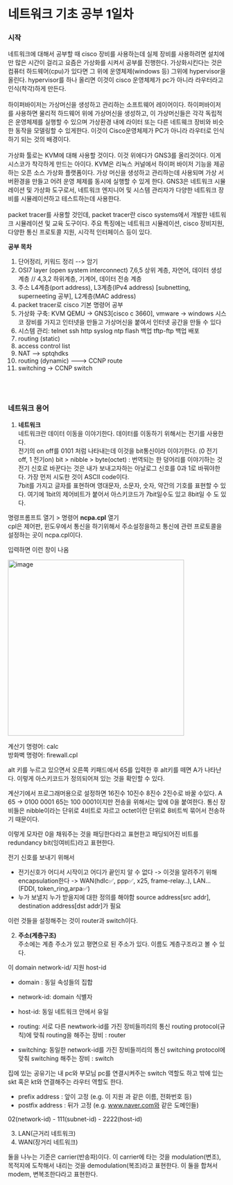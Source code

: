 <h1>네트워크 기초 공부 1일차</h1> 

<h3>시작</h3>
네트워크에 대해서 공부할 때 cisco 장비를 사용하는데 실제 장비를 사용하려면 설치에만 많은 시간이 걸리고 요즘은 가상화를 시켜서 공부를 진행한다.
가상화시킨다는 것은 컴퓨터 하드웨어(cpu)가 있다면 그 위에 운영체제(windows 등) 그위에 hypervisor을 올린다.
hypervisor를 하나 올리면 이것이 cisco 운영체제가 pc가 아니라 라우터라고 인식(착각)하게 만든다.
<br><br>
하이퍼바이저는 가상머신을 생성하고 관리하는 소프트웨어 레이어이다.
하이퍼바이저를 사용하면 물리적 하드웨어 위에 가상머신을 생성하고, 이 가상머신들은 각각 독립적은 운영체제를 실행할 수 있으며 가상환경 내에 라이터 또는 다른 네트웨크 장비와 비슷한 동작을 모델링할 수 있게한다.
이것이 Cisco운영체제가 PC가 아니라 라우터로 인식하기 되는 것의 배경이다.
<br><br>
가상화 툴로는 KVM에 대해 사용할 것이다. 이것 위에다가 GNS3를 올리것이다. 이게 시스코가 착각하게 만드는 아이다.
KVM은 리눅스 커널에서 하이퍼 바이저 기능을 제공하는 오픈 소스 가상화 플랫폼이다.
가상 머신을 생성하고 관리하는데 사용되며 가상 서버환경을 만들고 어려 운영 체제를 동시에 실행할 수 있게 한다.
GNS3은 네트워크 시뮬레이션 및 가상화 도구로서, 네트워크 엔지니어 및 시스템 관리자가 다양한 네트워크 장비를 시뮬레이션하고 테스트하는데 사용한다.
<br><br>
packet tracer를 사용할 것인데, packet tracer란 cisco systems에서 개발한 네트워크 시뮬레이션 및 교육 도구이다. 
주요 특징에는 네트워크 시뮬레이션, cisco 장비지원, 다양한 통신 프로토콜 지원, 시각적 인터페이스 등이 있다.
<br>

**공부 목차** <br>
01. 단어정리, 키워드 정리 --> 암기
02. OSI7 layer (open system interconnect)
  7,6,5 상위 계층, 자연어, 데이터 생성 계층 // 4,3,2 하위계층, 기계어, 데이터 전송 계층
03. 주소 L4계층(port address), L3계층(IPv4 address) [subnetting, superneeting 공부], L2계층(MAC address)
04. packet tracer로 cisco 기본 명령어 공부
05. 가상화 구축: KVM QEMU -> GNS3[cisco c 3660], vmware -> windows
  시스코 장비를 가지고 인터넷을 만들고 가상머신을 붙여서 인터넷 공간을 만들 수 있다
06. 시스템 관리: telnet ssh http syslog ntp flash 백업 tftp-ftp 백업 배포
07. routing (static)
08. access control list
09. NAT --> sptqhdks
10. routing (dynamic) ---> CCNP route
11. switching -> CCNP switch

<br><br>

<h3>네트워크 용어</h3>

1. **네트워크** <br>
네트워크란 데이터 이동을 이야기한다.
데이터를 이동하기 위해서는 전기를 사용한다.<br>
전기의 on off를 0101 처럼 나타내는데 이것을 bit통신이라 이야기한다. (0 전기off, 1 전기on)
bit > nibble > byte(octet) : 번역되는 한 덩어리를 이야기하는 것 <br>
전기 신호로 바꾼다는 것은 내가 보내고자하는 아날로그 신호를 0과 1로 바꿔야한다.
가장 먼저 시도한 것이 ASCII code이다. <br>
7bit를 가지고 글자를 표현하며 영대문자, 소문자, 숫자, 약간의 기호를 표현할 수 있다.
여기에 1bit의 제어비트가 붙어서 아스키코드가 7bit일수도 있고 8bit일 수 도 있다.

명령프롬프트 열기 > 명령어 **ncpa.cpl** 열기<br>
cpl은 제어판, 윈도우에서 통신을 하기위해서 주소설정을하고 통신에 관련 프로토콜을 설정하는 곳이 ncpa.cpl이다.

입력하면 이런 창이 나옴

<img width="406" alt="image" src="https://github.com/orieasy1/2023-2-WebStudy-backend/assets/129071350/8a4c0f42-2d42-466b-b700-683270e13a24">

계산기 명령어: calc <br>
방화벽 명령어: firewall.cpl

alt 키를 누르고 있으면서 오른쪽 키패드에서 65를 입력한 후 alt키를 떼면 A가 나타난다.
이렇게 아스키코드가 정의되어져 있는 것을 확인할 수 있다.

계산기에서 프로그래머용으로 설정하면 16진수 10진수 8진수 2진수로 바꿀 수있다.
A 65 -> 0100 0001 
65는 100 0001이지만 전송을 위해서는 앞에 0을 붙여한다.
통신 장비들은 nibble이라는 단위로 4비트로 자르고 octet이란 단위로 8비트씩 묶어서 전송하기 때문이다.

이렇게 모자란 0을 채워주는 것을 패딩한다라고 표현한고 패딩되어진 비트를 redundancy bit(잉여비트)라고 표현한다.
<br>

전기 신호를 보내기 위해서
* 전기신호가 어디서 시작이고 어디가 끝인지 알 수 없다 -> 이것을 알려주기 위해 encapsulation한다 -> WAN(hdlc✅, ppp✅, x25, frame-relay..), LAN...(FDDI, token_ring,arpa✅)
* 누가 보낼지 누가 받을지에 대한 정의를 해야함
  source address[src addr], destination address[dst addr]가 필요

이런 것들을 설정해주는 것이 router과 switch이다.
<br>

2. **주소(계층구조)** <br>
주소에는 계층 주소가 있고 평면으로 된 주소가 있다.
이름도 계층구조라고 볼 수 있다.

이 domain network-id/ 지원 host-id
* domain : 동일 속성들의 집합
* network-id: domain 식별자
* host-id: 동일 네트워크 안에서 유일

* routing: 서로 다른 newtwork-id를 가진 장비들끼리의 통신
    routing protocol(규칙)에 맞춰 routing을 해주는 장비 : router
* switching: 동일한 network-id를 가진 장비들끼리의 통신 
    switching protocol에 맞춰 switching 해주는 장비 : switch

집에 있는 공유기는 내 pc와 부모님 pc를 연결시켜주는 switch 역할도 하고 밖에 있는 skt 혹은 kt와 연결해주는 라우터 역할도 한다.

* prefix address : 앞이 고정 (e.g. 이 지원 과 같은 이름, 전화번호 등)
* postfix address : 뒤가 고정 (e.g. www.naver.com와 같은 도메인들)

02(network-id) - 111(subnet-id) - 2222(host-id)
<br>

3. LAN(근거리 네트워크)
4. WAN(장거리 네트워크)

둘을 나누는 기준은 carrier(반송파)이다.
이 carrier에 타는 것을 modulation(변조), 목적지에 도착해서 내리는 것을 demodulation(복조)라고 표현한다.
이 둘을 합쳐서 modem, 변복조한다라고 표현한다.

